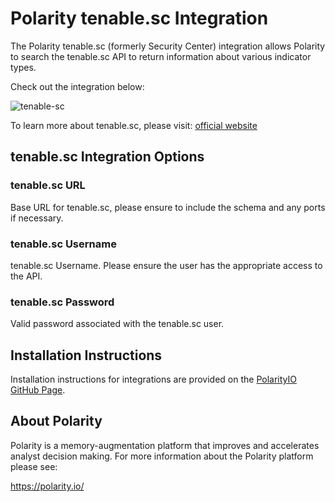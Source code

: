 # Polarity tenable.sc Integration

The Polarity tenable.sc (formerly Security Center) integration allows Polarity to search the tenable.sc API to return information about various indicator types.

Check out the integration below:

![tenable-sc](https://user-images.githubusercontent.com/22529325/69921765-59da0680-1463-11ea-8e7e-4d0eb9dc0e31.png)

To learn more about tenable.sc, please visit: [official website](https://www.tenable.com/products/tenable-sc)

## tenable.sc Integration Options

### tenable.sc URL
Base URL for tenable.sc, please ensure to include the schema and any ports if necessary.

### tenable.sc Username
tenable.sc Username. Please ensure the user has the appropriate access to the API.

### tenable.sc Password
Valid password associated with the tenable.sc user.

## Installation Instructions

Installation instructions for integrations are provided on the [PolarityIO GitHub Page](https://polarityio.github.io/).

## About Polarity

Polarity is a memory-augmentation platform that improves and accelerates analyst decision making.  For more information about the Polarity platform please see:

https://polarity.io/
